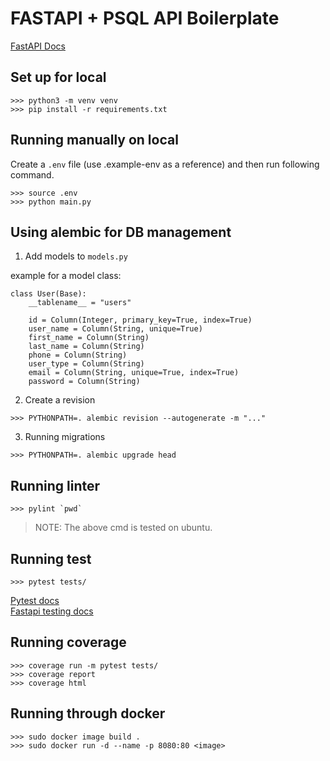 # FASTAPI + PSQL API Boilerplate

[FastAPI Docs](https://fastapi.tiangolo.com/)  

## Set up for local

```
>>> python3 -m venv venv
>>> pip install -r requirements.txt
```

## Running manually on local

Create a `.env` file (use .example-env as a reference) and then run following command.

```
>>> source .env
>>> python main.py
```

## Using alembic for DB management

1. Add models to `models.py`

example for a model class:

```
class User(Base):
    __tablename__ = "users"

    id = Column(Integer, primary_key=True, index=True)
    user_name = Column(String, unique=True)
    first_name = Column(String)
    last_name = Column(String) 
    phone = Column(String)
    user_type = Column(String)
    email = Column(String, unique=True, index=True)
    password = Column(String)
```

2. Create a revision

```
>>> PYTHONPATH=. alembic revision --autogenerate -m "..."
```

3. Running migrations

```
>>> PYTHONPATH=. alembic upgrade head
```

## Running linter

```
>>> pylint `pwd`
```

> NOTE: The above cmd is tested on ubuntu.

## Running test

```
>>> pytest tests/
```

[Pytest docs](https://docs.pytest.org/en/stable/)  
[Fastapi testing docs](https://fastapi.tiangolo.com/tutorial/testing/)  

## Running coverage

```
>>> coverage run -m pytest tests/
>>> coverage report
>>> coverage html
```

## Running through docker

```
>>> sudo docker image build .
>>> sudo docker run -d --name -p 8080:80 <image>
```